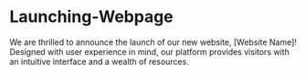 # Launching-Webpage
We are thrilled to announce the launch of our new website, [Website Name]! Designed with user experience in mind, our platform provides visitors with an intuitive interface and a wealth of resources.
